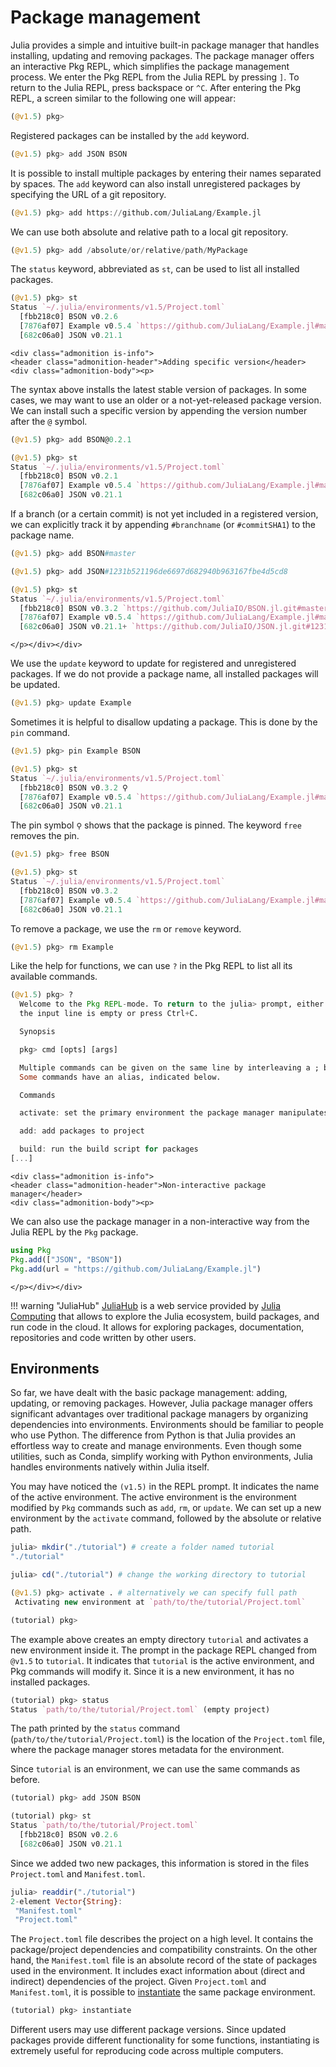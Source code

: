 # Package management

Julia provides a simple and intuitive built-in package manager that handles installing, updating and removing packages. The package manager offers an interactive Pkg REPL, which simplifies the package management process. We enter the Pkg REPL from the Julia REPL by pressing `]`. To return to the Julia REPL, press backspace or `^C`. After entering the Pkg REPL, a screen similar to the following one will appear:

```julia
(@v1.5) pkg>
```

Registered packages can be installed by the `add` keyword.

```julia
(@v1.5) pkg> add JSON BSON
```

It is possible to install multiple packages by entering their names separated by spaces. The `add` keyword can also install unregistered packages by specifying the URL of a git repository.

```julia
(@v1.5) pkg> add https://github.com/JuliaLang/Example.jl
```

We can use both absolute and relative path to a local git repository.

```julia
(@v1.5) pkg> add /absolute/or/relative/path/MyPackage
```

The `status` keyword, abbreviated as `st`, can be used to list all installed packages.

```julia
(@v1.5) pkg> st
Status `~/.julia/environments/v1.5/Project.toml`
  [fbb218c0] BSON v0.2.6
  [7876af07] Example v0.5.4 `https://github.com/JuliaLang/Example.jl#master`
  [682c06a0] JSON v0.21.1
```

```@raw html
<div class="admonition is-info">
<header class="admonition-header">Adding specific version</header>
<div class="admonition-body"><p>
```
The syntax above installs the latest stable version of packages. In some cases, we may want to use an older or a not-yet-released package version. We can install such a specific version by appending the version number after the `@` symbol.

```julia
(@v1.5) pkg> add BSON@0.2.1

(@v1.5) pkg> st
Status `~/.julia/environments/v1.5/Project.toml`
  [fbb218c0] BSON v0.2.1
  [7876af07] Example v0.5.4 `https://github.com/JuliaLang/Example.jl#master`
  [682c06a0] JSON v0.21.1
```

If a branch (or a certain commit) is not yet included in a registered version, we can explicitly track it by appending `#branchname` (or `#commitSHA1`) to the package name.

```julia
(@v1.5) pkg> add BSON#master

(@v1.5) pkg> add JSON#1231b521196de6697d682940b963167fbe4d5cd8

(@v1.5) pkg> st
Status `~/.julia/environments/v1.5/Project.toml`
  [fbb218c0] BSON v0.3.2 `https://github.com/JuliaIO/BSON.jl.git#master`
  [7876af07] Example v0.5.4 `https://github.com/JuliaLang/Example.jl#master`
  [682c06a0] JSON v0.21.1+ `https://github.com/JuliaIO/JSON.jl.git#1231b52`
```
```@raw html
</p></div></div>
```

We use the `update` keyword to update for registered and unregistered packages. If we do not provide a package name, all installed packages will be updated.

```julia
(@v1.5) pkg> update Example
```

Sometimes it is helpful to disallow updating a package. This is done by the `pin` command.

```julia
(@v1.5) pkg> pin Example BSON

(@v1.5) pkg> st
Status `~/.julia/environments/v1.5/Project.toml`
  [fbb218c0] BSON v0.3.2 ⚲
  [7876af07] Example v0.5.4 `https://github.com/JuliaLang/Example.jl#master` ⚲
  [682c06a0] JSON v0.21.1
```

The pin symbol `⚲` shows that the package is pinned. The keyword `free` removes the pin.

```julia
(@v1.5) pkg> free BSON

(@v1.5) pkg> st
Status `~/.julia/environments/v1.5/Project.toml`
  [fbb218c0] BSON v0.3.2
  [7876af07] Example v0.5.4 `https://github.com/JuliaLang/Example.jl#master` ⚲
  [682c06a0] JSON v0.21.1
```

To remove a package, we use the `rm` or `remove` keyword.

```julia
(@v1.5) pkg> rm Example
```

Like the help for functions, we can use `?` in the Pkg REPL to list all its available commands.

```julia
(@v1.5) pkg> ?
  Welcome to the Pkg REPL-mode. To return to the julia> prompt, either press backspace when
  the input line is empty or press Ctrl+C.

  Synopsis

  pkg> cmd [opts] [args]

  Multiple commands can be given on the same line by interleaving a ; between the commands.
  Some commands have an alias, indicated below.

  Commands

  activate: set the primary environment the package manager manipulates

  add: add packages to project

  build: run the build script for packages
[...]
```

```@raw html
<div class="admonition is-info">
<header class="admonition-header">Non-interactive package manager</header>
<div class="admonition-body"><p>
```
We can also use the package manager in a non-interactive way from the Julia REPL by the `Pkg` package.

```julia
using Pkg
Pkg.add(["JSON", "BSON"])
Pkg.add(url = "https://github.com/JuliaLang/Example.jl")
```
```@raw html
</p></div></div>
```

!!! warning "JuliaHub"
    [JuliaHub](https://juliahub.com) is a web service provided by [Julia Computing](https://juliacomputing.com/) that allows to explore the Julia ecosystem, build packages, and run code in the cloud. It allows for exploring packages, documentation, repositories and code written by other users.

## Environments

So far, we have dealt with the basic package management: adding, updating, or removing packages. However, Julia package manager offers significant advantages over traditional package managers by organizing dependencies into environments. Environments should be familiar to people who use Python. The difference from Python is that Julia provides an effortless way to create and manage environments. Even though some utilities, such as Conda, simplify working with Python environments, Julia handles environments natively within Julia itself.

You may have noticed the `(v1.5)` in the REPL prompt. It indicates the name of the active environment.  The active environment is the environment modified by `Pkg` commands such as `add`, `rm`, or `update`. We can set up a new environment by the `activate` command, followed by the absolute or relative path.

```julia
julia> mkdir("./tutorial") # create a folder named tutorial
"./tutorial"

julia> cd("./tutorial") # change the working directory to tutorial

(@v1.5) pkg> activate . # alternatively we can specify full path
 Activating new environment at `path/to/the/tutorial/Project.toml`

(tutorial) pkg>
```

The example above creates an empty directory `tutorial` and activates a new environment inside it. The prompt in the package REPL changed from `@v1.5` to `tutorial`. It indicates that `tutorial` is the active environment, and Pkg commands will modify it. Since it is a new environment, it has no installed packages.

```julia
(tutorial) pkg> status
Status `path/to/the/tutorial/Project.toml` (empty project)
```

The path printed by the `status` command (`path/to/the/tutorial/Project.toml`) is the location of the `Project.toml` file, where the package manager stores metadata for the environment.

Since `tutorial` is an environment, we can use the same commands as before.

```julia
(tutorial) pkg> add JSON BSON

(tutorial) pkg> st
Status `path/to/the/tutorial/Project.toml`
  [fbb218c0] BSON v0.2.6
  [682c06a0] JSON v0.21.1
```

Since we added two new packages, this information is stored in the files `Project.toml` and `Manifest.toml`.

```julia
julia> readdir("./tutorial")
2-element Vector{String}:
 "Manifest.toml"
 "Project.toml"
```

The `Project.toml` file describes the project on a high level. It contains the package/project dependencies and compatibility constraints. On the other hand, the `Manifest.toml` file is an absolute record of the state of packages used in the environment. It includes exact information about (direct and indirect) dependencies of the project. Given `Project.toml` and `Manifest.toml`, it is possible to [instantiate](https://julialang.github.io/Pkg.jl/v1/api/#Pkg.instantiate) the same package environment.

```julia
(tutorial) pkg> instantiate
```

Different users may use different package versions. Since updated packages provide different functionality for some functions, instantiating is extremely useful for reproducing code across multiple computers.
